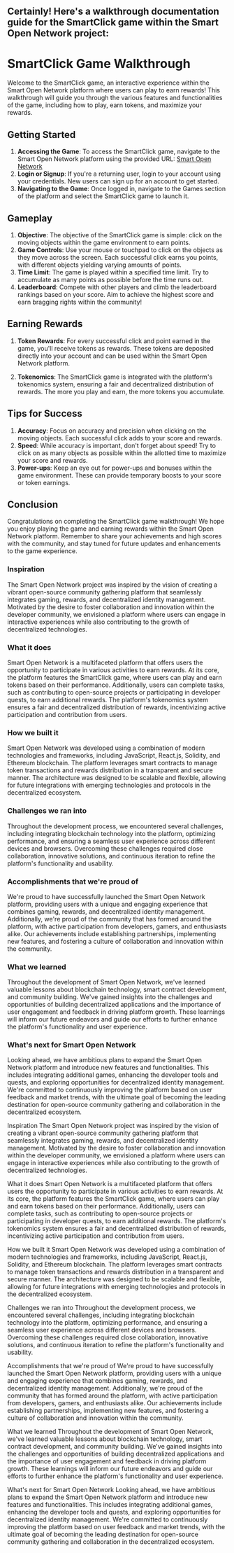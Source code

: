  Certainly! Here's a walkthrough documentation guide for the SmartClick game within the Smart Open Network project:
---
# SmartClick Game Walkthrough
Welcome to the SmartClick game, an interactive experience within the Smart Open Network platform where users can play to earn rewards! This walkthrough will guide you through the various features and functionalities of the game, including how to play, earn tokens, and maximize your rewards.
## Getting Started
1. **Accessing the Game**: To access the SmartClick game, navigate to the Smart Open Network platform using the provided URL: [Smart Open Network](https://smart-click-game.vercel.app/)
2. **Login or Signup**: If you're a returning user, login to your account using your credentials. New users can sign up for an account to get started.
3. **Navigating to the Game**: Once logged in, navigate to the Games section of the platform and select the SmartClick game to launch it.
## Gameplay
1. **Objective**: The objective of the SmartClick game is simple: click on the moving objects within the game environment to earn points.
2. **Game Controls**: Use your mouse or touchpad to click on the objects as they move across the screen. Each successful click earns you points, with different objects yielding varying amounts of points.
3. **Time Limit**: The game is played within a specified time limit. Try to accumulate as many points as possible before the time runs out.
4. **Leaderboard**: Compete with other players and climb the leaderboard rankings based on your score. Aim to achieve the highest score and earn bragging rights within the community!
## Earning Rewards
1. **Token Rewards**: For every successful click and point earned in the game, you'll receive tokens as rewards. These tokens are deposited directly into your account and can be used within the Smart Open Network platform.

 2. **Tokenomics**: The SmartClick game is integrated with the platform's tokenomics system, ensuring a fair and decentralized distribution of rewards. The more you play and earn, the more tokens you accumulate.
## Tips for Success
1. **Accuracy**: Focus on accuracy and precision when clicking on the moving objects. Each successful click adds to your score and rewards.
2. **Speed**: While accuracy is important, don't forget about speed! Try to click on as many objects as possible within the allotted time to maximize your score and rewards.
3. **Power-ups**: Keep an eye out for power-ups and bonuses within the game environment. These can provide temporary boosts to your score or token earnings.
## Conclusion
Congratulations on completing the SmartClick game walkthrough! We hope you enjoy playing the game and earning rewards within the Smart Open Network platform. Remember to share your achievements and high scores with the community, and stay tuned for future updates and enhancements to the game experience.
### Inspiration
The Smart Open Network project was inspired by the vision of creating a vibrant open-source community gathering platform that seamlessly integrates gaming, rewards, and decentralized identity management. Motivated by the desire to foster collaboration and innovation within the developer community, we envisioned a platform where users can engage in interactive experiences while also contributing to the growth of decentralized technologies.
### What it does
Smart Open Network is a multifaceted platform that offers users the opportunity to participate in various activities to earn rewards. At its core, the platform features the SmartClick game, where users can play and earn tokens based on their performance. Additionally, users can complete tasks, such as contributing to open-source projects or participating in developer quests, to earn additional rewards. The platform's tokenomics system ensures a fair and decentralized distribution of rewards, incentivizing active participation and contribution from users.
### How we built it
Smart Open Network was developed using a combination of modern technologies and frameworks, including JavaScript, React.js, Solidity, and Ethereum blockchain. The platform leverages smart contracts to manage token transactions and rewards distribution in a transparent and secure manner. The architecture was designed to be scalable and flexible, allowing for future integrations with emerging technologies and protocols in the decentralized ecosystem.

 ### Challenges we ran into
Throughout the development process, we encountered several challenges, including integrating blockchain technology into the platform, optimizing performance, and ensuring a seamless user experience across different devices and browsers. Overcoming these challenges required close collaboration, innovative solutions, and continuous iteration to refine the platform's functionality and usability.
### Accomplishments that we're proud of
We're proud to have successfully launched the Smart Open Network platform, providing users with a unique and engaging experience that combines gaming, rewards, and decentralized identity management. Additionally, we're proud of the community that has formed around the platform, with active participation from developers, gamers, and enthusiasts alike. Our achievements include establishing partnerships, implementing new features, and fostering a culture of collaboration and innovation within the community.
### What we learned
Throughout the development of Smart Open Network, we've learned valuable lessons about blockchain technology, smart contract development, and community building. We've gained insights into the challenges and opportunities of building decentralized applications and the importance of user engagement and feedback in driving platform growth. These learnings will inform our future endeavors and guide our efforts to further enhance the platform's functionality and user experience.
### What's next for Smart Open Network
Looking ahead, we have ambitious plans to expand the Smart Open Network platform and introduce new features and functionalities. This includes integrating additional games, enhancing the developer tools and quests, and exploring opportunities for decentralized identity management. We're committed to continuously improving the platform based on user feedback and market trends, with the ultimate goal of becoming the leading destination for open-source community gathering and collaboration in the decentralized ecosystem.
  


  
Inspiration
The Smart Open Network project was inspired by the vision of creating a vibrant open-source community gathering platform that seamlessly integrates gaming, rewards, and decentralized identity management. Motivated by the desire to foster collaboration and innovation within the developer community, we envisioned a platform where users can engage in interactive experiences while also contributing to the growth of decentralized technologies.

What it does
Smart Open Network is a multifaceted platform that offers users the opportunity to participate in various activities to earn rewards. At its core, the platform features the SmartClick game, where users can play and earn tokens based on their performance. Additionally, users can complete tasks, such as contributing to open-source projects or participating in developer quests, to earn additional rewards. The platform's tokenomics system ensures a fair and decentralized distribution of rewards, incentivizing active participation and contribution from users.

How we built it
Smart Open Network was developed using a combination of modern technologies and frameworks, including JavaScript, React.js, Solidity, and Ethereum blockchain. The platform leverages smart contracts to manage token transactions and rewards distribution in a transparent and secure manner. The architecture was designed to be scalable and flexible, allowing for future integrations with emerging technologies and protocols in the decentralized ecosystem.

Challenges we ran into
Throughout the development process, we encountered several challenges, including integrating blockchain technology into the platform, optimizing performance, and ensuring a seamless user experience across different devices and browsers. Overcoming these challenges required close collaboration, innovative solutions, and continuous iteration to refine the platform's functionality and usability.

Accomplishments that we're proud of
We're proud to have successfully launched the Smart Open Network platform, providing users with a unique and engaging experience that combines gaming, rewards, and decentralized identity management. Additionally, we're proud of the community that has formed around the platform, with active participation from developers, gamers, and enthusiasts alike. Our achievements include establishing partnerships, implementing new features, and fostering a culture of collaboration and innovation within the community.

What we learned
Throughout the development of Smart Open Network, we've learned valuable lessons about blockchain technology, smart contract development, and community building. We've gained insights into the challenges and opportunities of building decentralized applications and the importance of user engagement and feedback in driving platform growth. These learnings will inform our future endeavors and guide our efforts to further enhance the platform's functionality and user experience.

What's next for Smart Open Network
Looking ahead, we have ambitious plans to expand the Smart Open Network platform and introduce new features and functionalities. This includes integrating additional games, enhancing the developer tools and quests, and exploring opportunities for decentralized identity management. We're committed to continuously improving the platform based on user feedback and market trends, with the ultimate goal of becoming the leading destination for open-source community gathering and collaboration in the decentralized ecosystem.
